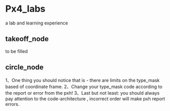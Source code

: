 # Px4_labs
a lab and learning experience
## takeoff_node
to be filled
## circle_node
1、One thing you should notice that is - there are limits on the type_mask based of coordinate frame.
2、Change your type_mask code according to the report or error from the pxh!
3、Last but not least: you should always pay attention to the code-architecture , incorrect order will make pxh report errors.
